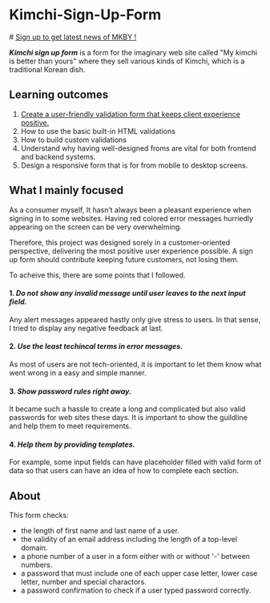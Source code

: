# Kimchi-Sign-Up-Form

\# [Sign up to get latest news of MKBY !](https://eyeri91.github.io/Kimchi-Sign-Up-Form/)

**_Kimchi sign up form_** is a form for the imaginary web site called "My kimchi is better than yours" where they sell various kinds of Kimchi, which is a traditional Korean dish.

## Learning outcomes

1. [Create a user-friendly validation form that keeps client experience positive.](#what-i-mainly-focused)
2. How to use the basic built-in HTML validations
3. How to build custom validations
4. Understand why having well-designed froms are vital for both frontend and backend systems.
5. Design a responsive form that is for from mobile to desktop screens.

## What I mainly focused

As a consumer myself, It hasn’t always been a pleasant experience when signing in to some websites. Having red colored error messages hurriedly appearing on the screen can be very overwhelming.

Therefore, this project was designed sorely in a customer-oriented perspective, delivering the most positive user experience possible. A sign up form should contribute keeping future customers, not losing them.

To acheive this, there are some points that I followed.

#### 1. *Do not show any invalid message until user leaves to the next input field.*  
Any alert messages appeared hastly only give stress to users. In that sense, I tried to display any negative feedback at last.

#### 2. *Use the least techincal terms in error messages.*  
As most of users are not tech-oriented, it is important to let them know what went wrong in a easy and simple manner.

#### 3. *Show password rules right away.*  
It became such a hassle to create a long and complicated but also valid passwords for web sites these days. It is important to show the guildline and help them to meet requirements. 

#### 4. *Help them by providing templates.*  
For example, some input fields can have placeholder filled with valid form of data so that users can have an idea of how to complete each section.

## About

This form checks:

- the length of first name and last name of a user.
- the validity of an email address including the length of a top-level domain.
- a phone number of a user in a form either with or without '-' between numbers.
- a password that must include one of each upper case letter, lower case letter, number and special charactors.
- a password confirmation to check if a user typed password correctly.
